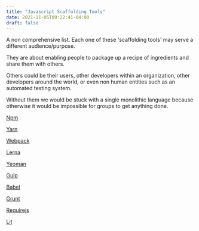 ```yaml
---
title: "Javascript Scaffolding Tools"
date: 2021-11-05T09:22:41-04:00
draft: false
---
```


A non comprehensive list.  Each one of these 'scaffolding tools' may serve a different audience/purpose.

They are about enabling people to package up a recipe of ingredients and share them with others.

Others could be their users, other developers within an organization, other developers around the world, or even non human entities such as an automated testing system.

Without them we would be stuck with a single monolithic language because otherwise it would be impossible for groups to get anything done.

[Npm](https://www.npmjs.com/)

[Yarn](https://yarnpkg.com/)

[Webpack](https://webpack.js.org/)

[Lerna](https://lerna.js.org/)

[Yeoman](https://yeoman.io/)

[Gulp](https://gulpjs.com/)

[Babel](https://babeljs.io/)

[Grunt](https://gruntjs.com/)

[Requirejs](https://requirejs.org/)

[Lit](https://lit.dev/)
